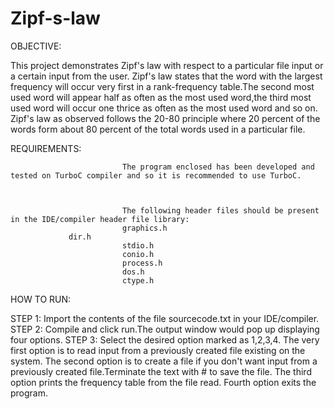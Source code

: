 # Zipf-s-law
OBJECTIVE:

This project demonstrates Zipf's law with respect to a particular file input or a certain input from the user.
Zipf's law states that the word with the largest frequency will occur very first in a rank-frequency table.The 
second most used word will appear half as often as the most used word,the third most used word will occur one
thrice as often as the most used word and so on. Zipf's law as observed follows the 20-80 principle where 20
percent of the words form about 80 percent of the total words used in a particular file.

REQUIREMENTS:

                             The program enclosed has been developed and tested on TurboC compiler and so it is recommended to use TurboC.
                             
                              
 
                             The following header files should be present in the IDE/compiler header file library:
                             graphics.h
			     dir.h
                             stdio.h
                             conio.h
                             process.h
                             dos.h
                             ctype.h

HOW TO RUN:

STEP 1: Import the contents of the file sourcecode.txt in your IDE/compiler.
STEP 2: Compile and click run.The output window would pop up displaying four options.
STEP 3: Select the desired option marked as 1,2,3,4.
               The very first option is to read input from a previously created file existing on the system.
               The second  option is to create a file if  you don't want input from a previously created file.Terminate the text with  #  to save the file.
               The third option prints the frequency table from the file read.
               Fourth option exits the program. 
